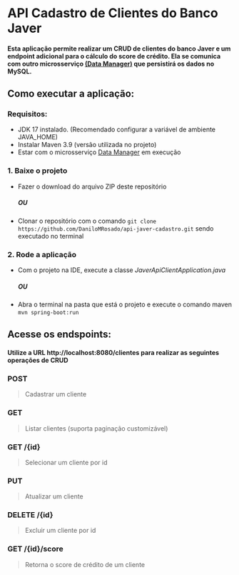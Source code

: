 # API Cadastro de Clientes do Banco Javer
#### Esta aplicação permite realizar um CRUD de clientes do banco Javer e um endpoint adicional para o cálculo do score de crédito. Ela se comunica com outro microsserviço [(Data Manager)](https://github.com/DaniloMRosado/javer-banco-cadastro) que persistirá os dados no MySQL.

## Como executar a aplicação:
### Requisitos:
- JDK 17 instalado. (Recomendado configurar a variável de ambiente JAVA_HOME)
- Instalar Maven 3.9 (versão utilizada no projeto)
- Estar com o microsserviço [Data Manager](https://github.com/DaniloMRosado/javer-banco-cadastro) em execução
### 1. Baixe o projeto
- Fazer o download do arquivo ZIP deste repositório
  ##### OU
- Clonar o repositório com o comando  ```git clone https://github.com/DaniloMRosado/api-javer-cadastro.git``` sendo executado no terminal
### 2. Rode a aplicação
- Com o projeto na IDE, execute a classe _JaverApiClientApplication.java_
  ##### OU
- Abra o terminal na pasta que está o projeto e execute o comando maven ```mvn spring-boot:run```
## Acesse os endspoints:
#### Utilize a URL http://localhost:8080/clientes para realizar as seguintes operações de CRUD
### POST 
> Cadastrar um cliente
### GET
> Listar clientes (suporta paginação customizável)
### GET /{id}
> Selecionar um cliente por id
### PUT
> Atualizar um cliente
### DELETE /{id}
> Excluir um cliente por id
### GET /{id}/score
> Retorna o score de crédito de um cliente

